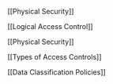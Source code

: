 [[Physical Security]]

[[Logical Access Control]]

[[Physical Security]]

[[Types of Access Controls]]

[[Data Classification Policies]]

